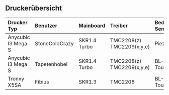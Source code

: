 Druckerübersicht
---

| Drucker Typ          | Benutzer       | Mainboard    | Treiber                   | BedLevel Sensor | Marlin  | Extras |
|:---------------------|:---------------|:-------------|:--------------------------|:----------------|:--------|:-------|
| Anycubic I3 Mega S   | StoneColdCrazy | SKR1.4 Turbo | TMC2208(z) TMC2209(x,y,e) | Piezo           | 2.0.4.3 |        |
| Anycubic I3 Mega S   | Tapetenhobel   | SKR1.4 Turbo | TMC2208(z) TMC2209(x,y,e) | BL-Touch        | 2.0.4.4 |        |
| Tronxy X5SA          | Fibius         | SKR1.3       | TMC2208                   | BL-Touch        | 2.0.4.0 |        |
